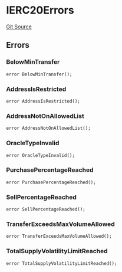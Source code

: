 # IERC20Errors
[Git Source](https://github.com/thrackle-io/Tron/blob/239d60d1c3cbbef1a9f14ff953593a8a908ddbe0/src/interfaces/IErrors.sol)


## Errors
### BelowMinTransfer

```solidity
error BelowMinTransfer();
```

### AddressIsRestricted

```solidity
error AddressIsRestricted();
```

### AddressNotOnAllowedList

```solidity
error AddressNotOnAllowedList();
```

### OracleTypeInvalid

```solidity
error OracleTypeInvalid();
```

### PurchasePercentageReached

```solidity
error PurchasePercentageReached();
```

### SellPercentageReached

```solidity
error SellPercentageReached();
```

### TransferExceedsMaxVolumeAllowed

```solidity
error TransferExceedsMaxVolumeAllowed();
```

### TotalSupplyVolatilityLimitReached

```solidity
error TotalSupplyVolatilityLimitReached();
```

